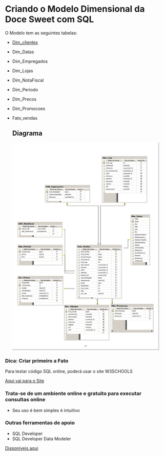 # Criando o Modelo Dimensional da Doce Sweet com SQL

O Modelo tem as seguintes tabelas:

- [Dim_clientes](./Dim_Clientes.sql)
- Dim_Datas
- Dim_Empregados
- Dim_Lojas
- Dim_NotaFiscal
- Dim_Periodo
- Dim_Precos
- Dim_Promocoes
- Fato_vendas

  ## Diagrama
  ![App Screenshot](./Diagrama.jpg)

### Dica: Criar primeiro a Fato 

Para testar código SQL online, poderá usar o site W3SCHOOLS

[Aqui vai para o Site](https://www.w3schools.com/sql/trysql.asp?filename=trysql_op_in)

### Trata-se de um ambiente online e gratuito para executar consultas online
- Seu uso é bem simples é intuitivo
### Outras ferramentas de apoio

- SQL Developer
- SQL Developer Data Modeler

[Disponíveis aqui](https://docs.oracle.com/en/database/oracle/sql-developer/)
  


